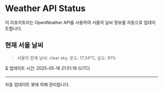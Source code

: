 
# Weather API Status

이 리포지토리는 OpenWeather API를 사용하여 서울의 날씨 정보를 자동으로 업데이트합니다.

## 현재 서울 날씨
> 서울의 현재 날씨: clear sky, 온도: 17.34°C, 습도: 91%

⏳ 업데이트 시간: 2025-05-16 21:51:19 (UTC)

---
자동 업데이트 봇에 의해 관리됩니다.
